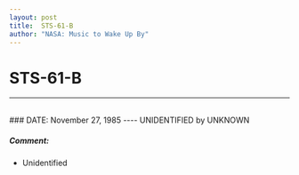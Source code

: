 ```yaml
---
layout: post
title:  STS-61-B
author: "NASA: Music to Wake Up By"
---
```


# STS-61-B
----
<br/>
### DATE: November 27, 1985
----
UNIDENTIFIED by UNKNOWN

##### Comment:
* Unidentified
